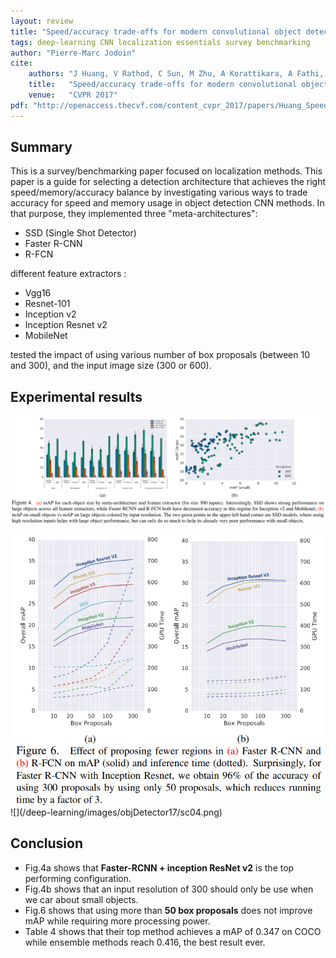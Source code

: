```yaml
---
layout: review
title: "Speed/accuracy trade-offs for modern convolutional object detectors"
tags: deep-learning CNN localization essentials survey benchmarking
author: "Pierre-Marc Jodoin"
cite:
    authors: "J Huang, V Rathod, C Sun, M Zhu, A Korattikara, A Fathi, I Fischer, Z Wojna, Y Song, S Guadarrama, K Murphy"
    title:   "Speed/accuracy trade-offs for modern convolutional object detectors"
    venue:   "CVPR 2017"
pdf: "http://openaccess.thecvf.com/content_cvpr_2017/papers/Huang_SpeedAccuracy_Trade-Offs_for_CVPR_2017_paper.pdf"
---
```


## Summary
This is a survey/benchmarking paper focused on localization methods.  This paper is a guide for selecting
a detection architecture that achieves the right speed/memory/accuracy balance by investigating various ways to
trade accuracy for speed and memory usage in object detection CNN methods.  In that purpose, they implemented three "meta-architectures":

- SSD (Single Shot Detector)
- Faster R-CNN
- R-FCN

different feature extractors :

- Vgg16
- Resnet-101
- Inception v2
- Inception Resnet v2
- MobileNet

tested the impact of using various number of box proposals (between 10 and 300), and the input image size (300 or 600).


## Experimental results

![](/deep-learning/images/objDetector17/sc01.png)
<div style="text-align:center">
<img src="/deep-learning/images/objDetector17/sc03.png" width="500">
</div>
![](/deep-learning/images/objDetector17/sc04.png)


## Conclusion

- Fig.4a shows that **Faster-RCNN + inception ResNet v2** is the top performing configuration.
- Fig.4b shows that an input resolution of 300 should only be use when we car about small objects.
- Fig.6 shows that using more than **50 box proposals** does not improve mAP while requiring more processing power. 
- Table 4 shows that their top method achieves a mAP of 0.347 on COCO while ensemble methods reach 0.416, the best result ever.
